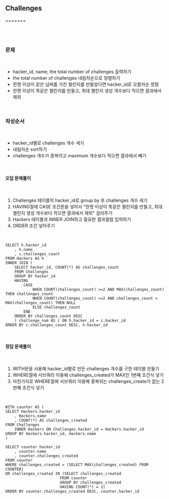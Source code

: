 ## **Challenges**
=======

<br>
<br>

### **문제**

<br>

- hacker_id, name, the total number of challenges 출력하기
- the total number of challenges 내림차순으로 정렬하기
- 한명 이상이 같은 넘버를 가진 챌린지를 만들었다면 hacker_id로 오름차순 정렬
- 한명 이상이 똑같은 챌린지를 만들고, 최대 챌린지 생성 개수보다 작으면 결과에서 제외

<br>

### **작성순서**

<br>

- hacker_id별로 challenges 개수 세기
- 내림차순 sort하기
- challenges 개수가 중복이고 maximum 개수보다 작으면 결과에서 빼기

<br>

#### **오답 문제풀이**

<br>

1. Challenges 테이블의 hacker_id로 group by 후 challenges 개수 세기
2. HAVING절에 CASE 조건문을 넣어서  "한명 이상이 똑같은 챌린지를 만들고, 최대 챌린지 생성 개수보다 작으면 결과에서 제외" 걸러주기
3. Hackers 테이블과 INNER JOIN하고 필요한 결과컬럼 입력하기
4. ORDER 조건 넣어주기

<br>

    SELECT h.hacker_id
        , h.name
        , c.challenges_count
    FROM Hackers AS h
    INNER JOIN (
        SELECT hacker_id, COUNT(*) AS challenges_count
        FROM Challenges
        GROUP BY hacker_id
        HAVING
            CASE
                WHEN COUNT(challenges_count) >=2 AND MAX(challenges_count) THEN challenges_count
                WHEN COUNT(challenges_count) >=2 AND challenges_count < MAX(challenges_count) THEN NULL
                ELSE challenges_count
            END
        ORDER BY challenges_count DESC
        ) challenge_num AS c ON h.hacker_id = c.hacker_id
    ORDER BY c.challenges_count DESC, h.hacker_id

<br>

#### **정답 문제풀이**

<br>

1. WITH문을 사용해 hacker_id별로 만든 challenges 개수를 구한 테이블 만들기
2. WHERE절에 서브쿼리 이용해 challenges_created가 MAX인 1번째 조건식 넣기
3. 마찬가지로 WHERE절에 서브쿼리 이용해 중복되는 challenges_create가 없는 2번째 조건식 넣기

<br>

    WITH counter AS (
    SELECT Hackers.hacker_id
        , Hackers.name
        , COUNT(*) AS challenges_created
    FROM Challenges
        INNER Hackers ON Challenges.hacker_id = Hackers.hacker_id
    GROUP BY Hackers.hacker_id, Hackers.name
    )

    SELECT counter.hacker_id
        , counter.name
        , counter.challenges_created
    FROM counter
    WHERE challenges_created = (SELECT MAX(challenges_created) FROM COUNTER)
    OR challenges_created IN (SELECT challenges_created
                            FROM counter
                            GROUP BY challenges_created
                            HAVING COUNT(*) = 1)
    ORDER BY counter.challenges_created DESC, counter.hacker_id